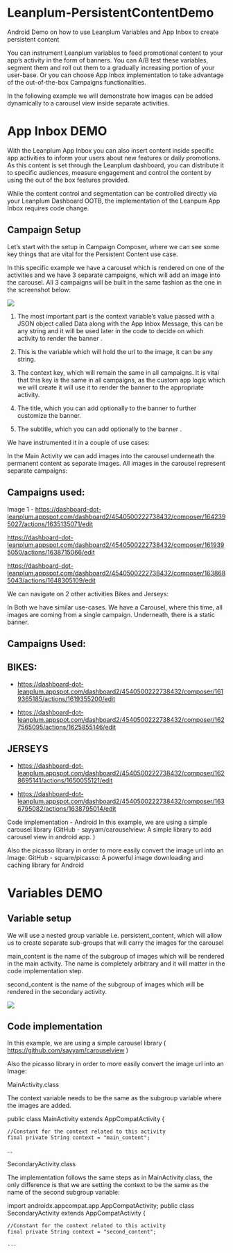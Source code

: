 # Leanplum-PersistentContentDemo
Android Demo on how to use Leanplum Variables and App Inbox to create persistent content

You can instrument Leanplum variables to feed promotional content to your app’s activity in the form of banners. You can A/B test these variables, segment them and roll out them to a gradually increasing portion of your user-base. Or you can choose App Inbox implementation to take advantage of the out-of-the-box Campaigns functionalities.

In the following example we will demonstrate how images can be added dynamically to a carousel view inside separate activities.

# App Inbox DEMO

With the Leanplum App Inbox you can also insert content inside specific app activities to inform your users about new features or daily promotions. As this content is set through the Leanplum dashboard, you  can distribute it to specific audiences, measure engagement and control the content by using the out of the box features provided.

While the content control and segmentation can be controlled directly via your Leanplum Dashboard OOTB, the implementation of the Leanpum App Inbox requires code change.

## Campaign Setup
Let’s start with the setup in Campaign Composer, where we can see some key things that are vital for the Persistent Content use case. 

In this specific example we have a carousel which is rendered on one of the activities and we have 3 separate campaigns, which will add an image into the carousel. All 3 campaigns will be built in the same fashion as the one in the screenshot below:

<img src="https://github.com/Leanplum/Leanplum-PersistentContentDemo/blob/master/appinbox_demo.png"/>

1. The most important part is the context variable’s value passed with a JSON object called Data along with the App Inbox Message, this can be any string and it will be used later in the code to decide on which activity to render the banner .

2. This is the variable which will hold the url to the image, it can be any string.

3. The context key, which will remain the same in all campaigns. It is vital that this key is the same in all campaigns, as the custom app logic which we will create it will use it to render the banner  to the appropriate activity.

4. The title, which you can add optionally to the banner  to further customize the  banner.

5. The subtitle, which you can add optionally to the banner .

We have instrumented it in a couple of use cases:

In the Main Activity we can add images into the carousel underneath the permanent content as separate images. All images in the carousel represent separate campaigns:

## Campaigns used:

Image 1 - https://dashboard-dot-leanplum.appspot.com/dashboard2/4540500222738432/composer/1642395027/actions/1635135071/edit

https://dashboard-dot-leanplum.appspot.com/dashboard2/4540500222738432/composer/1619395050/actions/1638715066/edit

https://dashboard-dot-leanplum.appspot.com/dashboard2/4540500222738432/composer/1638685043/actions/1648305109/edit

 

We can navigate on 2 other activities Bikes and Jerseys:

In Both we have similar use-cases. We have a Carousel, where this time, all images are coming from a single campaign. Underneath, there is a static banner.

## Campaigns Used:

## BIKES:

* <a>https://dashboard-dot-leanplum.appspot.com/dashboard2/4540500222738432/composer/1619365185/actions/1619355200/edit</a>

* <a>https://dashboard-dot-leanplum.appspot.com/dashboard2/4540500222738432/composer/1627565095/actions/1625855146/edit</a>

## JERSEYS

* <a>https://dashboard-dot-leanplum.appspot.com/dashboard2/4540500222738432/composer/1628695141/actions/1650055121/edit</a>

* <a>https://dashboard-dot-leanplum.appspot.com/dashboard2/4540500222738432/composer/1636795082/actions/1638795014/edit</a>

 

Code implementation - Android
In this example, we are using a simple carousel library (GitHub - sayyam/carouselview: A simple library to add carousel view in android app. )

Also the picasso library in order to more easily convert the image url into an Image: GitHub - square/picasso: A powerful image downloading and caching library for Android 


# Variables DEMO

## Variable setup

We will use a nested group variable i.e. persistent_content, which will allow us to create separate sub-groups that will carry the images for the carousel

main_content is the name of the subgroup of images which will be rendered in the main activity. The name is completely arbitrary and it will matter in the code implementation step.

second_content is the name of the subgroup of images which will be rendered in the secondary activity. 

<img src="https://github.com/Leanplum/Leanplum-PersistentContentDemo/blob/master/vars_demo.png"/>

## Code implementation

In this example, we are using a simple carousel library ( <a>https://github.com/sayyam/carouselview</a> )

Also the picasso library in order to more easily convert the image url into an Image: 


MainActivity.class

The context variable needs to be the same as the subgroup variable where the images are added.


public class MainActivity extends AppCompatActivity {

    //Constant for the context related to this activity
    final private String context = "main_content";

  ...

SecondaryActivity.class

The implementation follows the same steps as in MainActivity.class, the only difference is that we are setting the context to be the same as the name of the second subgroup variable:


import androidx.appcompat.app.AppCompatActivity;
public class SecondaryActivity extends AppCompatActivity {

    //Constant for the context related to this activity
    final private String context = "second_content";
    
    ...
